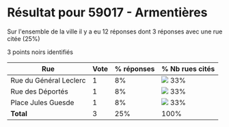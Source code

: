 # Résultat pour 59017 - Armentières

Sur l'ensemble de la ville il y a eu 12 réponses dont 3 réponses avec une rue citée (25%)

3 points noirs identifiés

| Rue | Vote | % réponses | % Nb rues cités|
|-----|------|------------|----------------|
| Rue du Général Leclerc | 1 | 8% | <img src="../../img/bar_33.gif" />&nbsp;33%|
| Rue des Déportés | 1 | 8% | <img src="../../img/bar_33.gif" />&nbsp;33%|
| Place Jules Guesde | 1 | 8% | <img src="../../img/bar_33.gif" />&nbsp;33%|
| **Total** | 3 | 25% | 100%|
